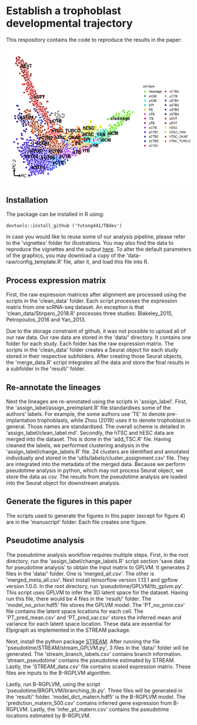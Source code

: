 # Establish a trophoblast developmental trajectory

This respository contains the code to reproduce the results in the paper:

![](vignettes/TB_trajectory.png)

## Installation
The package can be installed in R using:
```{r}
devtools::install_github ('Yutong441/TBdev')
```

In case you would like to reuse some of our analysis pipeline, please refer to
the 'vignettes' folder for illustrations.
You may also find the data to reproduce the vignettes and the output [here](https://drive.google.com/drive/folders/1Jz2s33SLmvtXisVPTwNZtDBU4uvEInax?usp=sharing).
To alter the default parameters of the graphics, you may download a copy of the
'data-raw/config_template.R' file, alter it, and load this file into R.

## Process expression matrix
First, the raw expression matrices after alignment are processed using the scripts in the
'clean_data' folder. Each script processes the expression matrix from one scRNA-seq dataset. An
exception is that 'clean_data/Stirparo_2018.R' processes three studies: Blakeley_2015,
Petropoulos_2016 and Yan_2013. 

Due to the storage constraint of github, it was not possible to upload all of our raw data. Our raw
data are stored in the 'data/' directory. It contains one folder for each study. Each folder has the
raw expression matrix. The scripts in the 'clean_data' folder creates a Seurat object for each study
stored in their respective subfolders. After creating those Seurat objects, the 'merge_data.R'
script integrates all the data and store the final results in a subfolder in the 'result/' folder.

## Re-annotate the lineages
Next the lineages are re-annotated using the scripts in 'assign_label'. First, the
'assign_label/assign_preimplant.R' file standardises some of the authors' labels. For example, the
some authors use 'TE' to denote pre-implantation trophoblasts, while Zhou (2019) uses it to denote
trophoblast in general. Those names are standardised. The overall scheme is detailed in
'assign_label/clean_label.md'. Secondly, the hTSC and hESC data are merged into the dataset. This is
done in the 'add_TSC.R' file. Having cleaned the labels, we performed clustering analysis in the
'assign_label/change_labels.R' file. 24 clusters are identified and annotated individually and
stored in the 'utils/labels/cluster_assignment.csv' file. They are integrated into the metadata of
the merged data.  Because we perform pseudotime analysis in python, which may not process Seurat
object, we store the data as csv. The results from the pseudotime analysis are loaded into the
Seurat object for downstream analysis.

## Generate the figures in this paper
The scripts used to generate the figures in this paper (except for figure 4) are in the 'manuscript'
folder. Each file creates one figure.

## Pseudotime analysis
The pseudotime analysis workflow requires multiple steps. First, in the root directory, run the
'assign_label/change_labels.R' script section 'save data for pseudotime analysis' to obtain the
input matrix to GPLVM. It generates 2 files in the 'data/' folder. One is 'merged_all.csv'. The
other is 'merged_meta_all.csv'. Next install tensorflow version 1.13.1 and gpflow version 1.0.0. In
the root directory, run 'pseudotime/GPLVM/tb_gplvm.py'. This script uses GPLVM to infer the 3D
latent space for the dataset. Having run this file, there would be 4 files in the 'result/' folder.
The 'model_no_prior.hdf5' file stores the GPLVM model. The 'PT_no_prior.csv' file contains the
latent space locations for each cell. The 'PT_pred_mean.csv' and 'PT_pred_var.csv' stores the
inferred mean and variance for each latent space location. These data are essential for Elpigraph as
implemented in the STREAM package.

Next, install the python package [STREAM](https://github.com/pinellolab/STREAM). 
After running the file 'pseudotime/STREAM/stream_GPLVM.py', 3 files in the 'data/' folder will be
generated. The 'stream_branch_labels.csv' contains branch information. 'stream_pseudotime' contains
the pseudotime estimated by STREAM. Lastly, the 'STREAM_data.csv' file contains scaled expression
matrix. These files are inputs to the B-RGPLVM algorithm.

Lastly, run B-RGPLVM, using the script 'pseudotime/BRGPLVM/branching_tb.py'. Three files will be
generated in the 'result/' folder.  'model_dict_matern.hdf5' is the B-RGPLVM model. The
'prediction_matern_500.csv' contains inferred gene expression from B-RGPLVM. Lastly, the
'infer_pt_matern.csv' contains the pseudotime locations estimated by B-RGPLVM.
